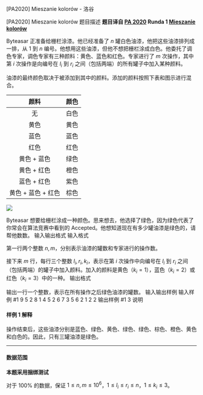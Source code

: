 



[PA2020] Mieszanie kolorów - 洛谷














[PA2020] Mieszanie kolorów
题目描述
**题目译自 [PA 2020](https://sio2.mimuw.edu.pl/c/pa-2020-1/dashboard/) Runda 1 [Mieszanie kolorów](https://sio2.mimuw.edu.pl/c/pa-2020-1/p/kol/)**

Byteasar 正准备给栅栏涂漆。他已经准备了 $n$ 罐白色油漆，他把这些油漆排列成一排，从 $1$ 到 $n$ 编号。他想用这些油漆，但他不想把栅栏涂成白色。他委托了调色专家，调色专家有三种颜料：黄色、蓝色和红色。专家进行了 $m$ 次操作，其中第 $i$ 次操作是向编号在 $l_i$ 到 $r_i$ 之间（包括两端）的所有罐子中加入某种颜料。

油漆的最终颜色取决于被添加到其中的颜料。添加的颜料按照下表和图示进行混合。

|        颜料        | 颜色 |
| :----------------: | :--: |
|         无         | 白色 |
|        黄色        | 黄色 |
|        蓝色        | 蓝色 |
|        红色        | 红色 |
|    黄色 + 蓝色     | 绿色 |
|    黄色 + 红色     | 橙色 |
|    蓝色 + 红色     | 紫色 |
| 黄色 + 蓝色 + 红色 | 棕色 |

![](https://cdn.luogu.com.cn/upload/image_hosting/zow92g6w.png)

Byteasar 想要给栅栏涂成一种颜色。思来想去，他选择了绿色，因为绿色代表了你常会在算法竞赛中看到的 Accepted。他想知道现在有多少罐油漆是绿色的，请帮他数数。
输入输出格式
输入格式

第一行两个整数 $n,m$，分别表示油漆的罐数和专家进行的操作数。

接下来 $m$ 行，每行三个整数 $l_i,r_i,k_i$，表示在第 $i$ 次操作中向编号在 $l_i$ 到 $r_i$ 之间（包括两端）的罐子中加入颜料。加入的颜料是黄色（$k_i=1$），蓝色（$k_i=2$）或红色（$k_i=3$）中的一种。
输出格式

输出一行一个整数，表示在所有操作之后绿色油漆的罐数。
输入输出样例
输入样例 #1
9 5
2 8 1
4 5 2
6 7 3
5 6 2
1 2 2
输出样例 #1
3
说明
#### 样例 1 解释

操作结束后，这些油漆分别是蓝色、绿色、黄色、绿色、绿色、棕色、橙色、黄色和白色的。因此，只有三罐油漆是绿色。

------------

#### 数据范围

**本题采用捆绑测试**

对于 $100\%$ 的数据，保证 $1\le n,m\le 10^6$，$1\le l_i\le r_i\le n$，$1\le k_i\le 3$。







